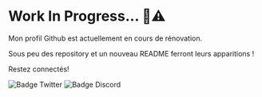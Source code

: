 # Work In Progress... 🔨⚠
Mon profil Github est actuellement en cours de rénovation.

Sous peu des repository et un nouveau README ferront leurs apparitions ! 

Restez connectés!

![Badge Twitter](https://img.shields.io/twitter/url?label=skyfraa&style=social&url=https%3A%2F%2Ftwitter.com%2Fskyfraa) ![Badge Discord](https://img.shields.io/twitter/url?label=SkyFR%233460&logo=discord&style=social&url=https%3A%2F%2Fgithub.com%2Fskyfra)
